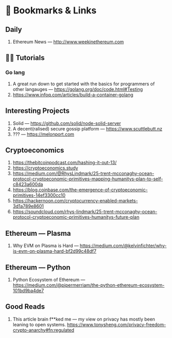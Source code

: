 # 🔗 Bookmarks & Links

## Daily

1. Ethereum News — http://www.weekinethereum.com

## 👩‍🏫 Tutorials

### Go lang

1. A great run down to get started with the basics for programmers of other langauges — https://golang.org/doc/code.html#Testing
2. https://www.infoq.com/articles/build-a-container-golang

## Interesting Projects

1. Solid — https://github.com/solid/node-solid-server
2. A decent(ralised) secure gossip platform — https://www.scuttlebutt.nz
3. ??? — https://melonport.com

## Cryptoeconomics

1. https://thebitcoinpodcast.com/hashing-it-out-13/
2. https://cryptoeconomics.study
3. https://medium.com/@RhysLindmark/25-trent-mcconaghy-ocean-protocol-cryptoeconomic-primitives-mapping-humanitys-plan-to-self-c8423a600da
4. https://blog.coinbase.com/the-emergence-of-cryptoeconomic-primitives-14ef3300cc10
5. https://hackernoon.com/cryptocurrency-enabled-markets-3d1a789e8601
6. https://soundcloud.com/rhys-lindmark/25-trent-mcconaghy-ocean-protocol-cryptoeconomic-primitives-humanitys-future-plan

## Ethereum — Plasma

1. Why EVM on Plasma is Hard — https://medium.com/@kelvinfichter/why-is-evm-on-plasma-hard-bf2d99c48df7

## Ethereum — Python

1. Python Ecosystem of Ethereum — https://medium.com/@pipermerriam/the-python-ethereum-ecosystem-101bd9ba4de7

## Good Reads

1. This article brain f**ked me — my view on privacy has mostly been leaning to open systems.
   https://www.tonysheng.com/privacy-freedom-crypto-anarchy#fn:regulated